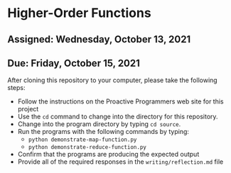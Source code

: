 # Higher-Order Functions

## Assigned: Wednesday, October 13, 2021
## Due: Friday, October 15, 2021

After cloning this repository to your computer, please take the following steps:

- Follow the instructions on the Proactive Programmers web site for this project
- Use the `cd` command to change into the directory for this repository.
- Change into the program directory by typing `cd source`.
- Run the programs with the following commands by typing:
  - `python demonstrate-map-function.py`
  - `python demonstrate-reduce-function.py`
- Confirm that the programs are producing the expected output
- Provide all of the required responses in the `writing/reflection.md` file
